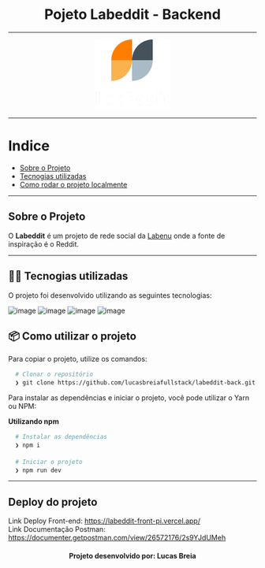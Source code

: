<h1 align="center">
  Pojeto Labeddit - Backend
</h1>

---

<p align="center">
  <img alt="Logo Labeddit" src="./src/assets/homelogowhite.png" />
</p>

---

# Indice

- [Sobre o Projeto](#rocket-sobre-o-projeto)
- [Tecnogias utilizadas](#%EF%B8%8F-tecnogias-utilizadas)
- [Como rodar o projeto localmente](#%EF%B8%8F-como-utilizar-o-projeto)

---

## Sobre o Projeto

O **Labeddit** é um projeto de rede social da [Labenu](https://labenu.com.br/) onde a fonte de inspiração é o Reddit.

---

## 👨‍💻️ Tecnogias utilizadas

O projeto foi desenvolvido utilizando as seguintes tecnologias:

![image](https://img.shields.io/badge/TypeScript-007ACC?style=for-the-badge&logo=typescript&logoColor=white)
![image](https://img.shields.io/badge/Node.js-43853D?style=for-the-badge&logo=node.js&logoColor=white)
![image](https://img.shields.io/badge/Express.js-404D59?style=for-the-badge)
![image](https://img.shields.io/badge/SQLite-07405E?style=for-the-badge&logo=sqlite&logoColor=white)


## 📦️ Como utilizar o projeto

Para copiar o projeto, utilize os comandos:

```bash
  # Clonar o repositório
  ❯ git clone https://github.com/lucasbreiafullstack/labeddit-back.git
```

Para instalar as dependências e iniciar o projeto, você pode utilizar o Yarn ou NPM:

**Utilizando npm**

```bash
  # Instalar as dependências
  ❯ npm i

  # Iniciar o projeto
  ❯ npm run dev
```
---

## Deploy do projeto

Link Deploy Front-end: https://labeddit-front-pi.vercel.app/  <br>
Link Documentação Postman: https://documenter.getpostman.com/view/26572176/2s9YJdUMeh

<h4 align="center">
  Projeto desenvolvido por: Lucas Breia
</h4>